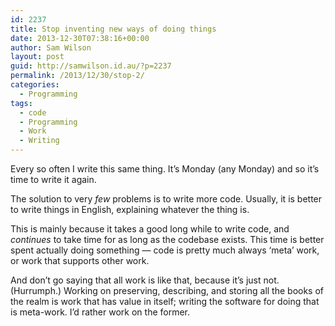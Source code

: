```yaml
---
id: 2237
title: Stop inventing new ways of doing things
date: 2013-12-30T07:38:16+00:00
author: Sam Wilson
layout: post
guid: http://samwilson.id.au/?p=2237
permalink: /2013/12/30/stop-2/
categories:
  - Programming
tags:
  - code
  - Programming
  - Work
  - Writing
---
```

Every so often I write this same thing. It’s Monday (any Monday) and so it’s time to write it again.

The solution to very _few_ problems is to write more code. Usually, it is better to write things in English, explaining whatever the thing is.

This is mainly because it takes a good long while to write code, and _continues_ to take time for as long as the codebase exists. This time is better spent actually doing something — code is pretty much always ‘meta’ work, or work that supports other work.

And don’t go saying that all work is like that, because it’s just not. (Hurrumph.) Working on preserving, describing, and storing all the books of the realm is work that has value in itself; writing the software for doing that is meta-work. I’d rather work on the former.